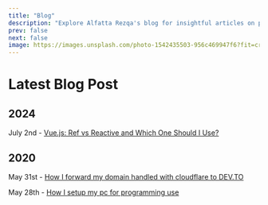 ```yaml
---
title: "Blog"
description: "Explore Alfatta Rezqa's blog for insightful articles on programming, domain forwarding, and PC setup. Learn from detailed guides and tutorials."
prev: false
next: false
image: https://images.unsplash.com/photo-1542435503-956c469947f6?fit=crop&w=800&h=418
---
```


# Latest Blog Post

## 2024

July 2nd - [Vue.js: Ref vs Reactive and Which One Should I Use?](/blog/20240702-vuejs-ref-vs-reactive-and-which-one-should-i-use)

## 2020

May 31st - [How I forward my domain handled with cloudflare to DEV.TO](/blog/20200531-how-i-forward-my-domain-handled-with-cloudflare-to-dev-to)

May 28th - [How I setup my pc for programming use](/blog/20200528-how-i-setup-my-pc-for-programming-use)